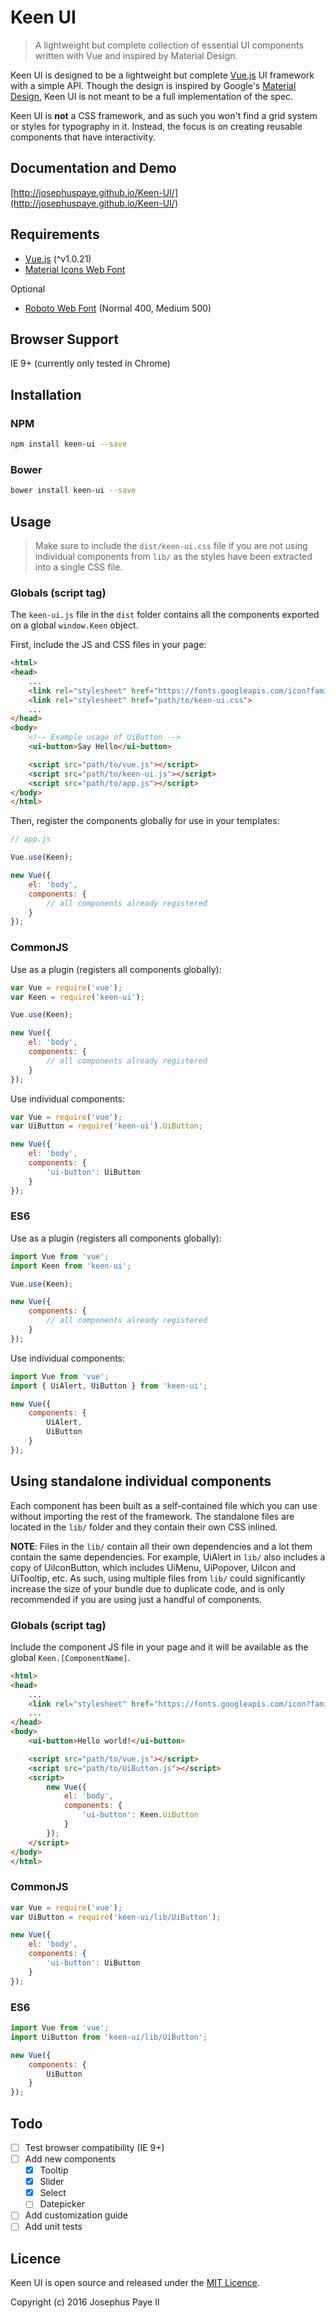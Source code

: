 # Keen UI

> A lightweight but complete collection of essential UI components written with Vue and inspired by Material Design.

Keen UI is designed to be a lightweight but complete [Vue.js](http://vuejs.org/) UI framework with a simple API. Though the design is inspired by Google's [Material Design](https://www.google.com/design/spec/material-design/introduction.html), Keen UI is not meant to be a full implementation of the spec.

Keen UI is **not** a CSS framework, and as such you won't find a grid system or styles for typography in it. Instead, the focus is on creating reusable components that have interactivity.

## Documentation and Demo
[http://josephuspaye.github.io/Keen-UI/](http://josephuspaye.github.io/Keen-UI/)

## Requirements
* [Vue.js](http://vuejs.org/) (^v1.0.21)
* [Material Icons Web Font](http://google.github.io/material-design-icons/#icon-font-for-the-web)

Optional
* [Roboto Web Font](https://www.google.com/fonts/specimen/Roboto) (Normal 400, Medium 500)

## Browser Support
IE 9+ (currently only tested in Chrome)

## Installation

### NPM

```bash
npm install keen-ui --save
```

### Bower

```bash
bower install keen-ui --save
```

## Usage
> Make sure to include the `dist/keen-ui.css` file if you are not using individual components from `lib/` as the styles have been extracted into a single CSS file.

### Globals (script tag)
The `keen-ui.js` file in the `dist` folder contains all the components exported on a global  `window.Keen` object.

First, include the JS and CSS files in your page:

```html
<html>
<head>
    ...
    <link rel="stylesheet" href="https://fonts.googleapis.com/icon?family=Material+Icons">
    <link rel="stylesheet" href="path/to/keen-ui.css">
    ...
</head>
<body>
    <!-- Example usage of UiButton -->
    <ui-button>Say Hello</ui-button>

    <script src="path/to/vue.js"></script>
    <script src="path/to/keen-ui.js"></script>
    <script src="path/to/app.js"></script>
</body>
</html>
```

Then, register the components globally for use in your templates:

```js
// app.js

Vue.use(Keen);

new Vue({
    el: 'body',
    components: {
        // all components already registered
    }
});
```

### CommonJS

Use as a plugin (registers all components globally):

```js
var Vue = require('vue');
var Keen = require('keen-ui');

Vue.use(Keen);

new Vue({
    el: 'body',
    components: {
        // all components already registered
    }
});
```

Use individual components:

```js
var Vue = require('vue');
var UiButton = require('keen-ui').UiButton;

new Vue({
    el: 'body',
    components: {
        'ui-button': UiButton
    }
});
```

### ES6

Use as a plugin (registers all components globally):

```js
import Vue from 'vue';
import Keen from 'keen-ui';

Vue.use(Keen);

new Vue({
    components: {
        // all components already registered
    }
});
```

Use individual components:

```js
import Vue from 'vue';
import { UiAlert, UiButton } from 'keen-ui';

new Vue({
    components: {
        UiAlert,
        UiButton
    }
});
```

## Using standalone individual components

Each component has been built as a self-contained file which you can use without importing the rest of the framework. The standalone files are located in the `lib/` folder and they contain their own CSS inlined.

**NOTE**: Files in the `lib/` contain all their own dependencies and a lot them contain the same dependencies. For example, UiAlert in `lib/` also includes a copy of UiIconButton, which includes UiMenu, UiPopover, UiIcon and UiTooltip, etc. As such, using multiple files from `lib/` could significantly increase the size of your bundle due to duplicate code, and is only recommended if you are using just a handful of components.

### Globals (script tag)
Include the component JS file in your page and it will be available as the global `Keen.[ComponentName]`.

```html
<html>
<head>
    ...
    <link rel="stylesheet" href="https://fonts.googleapis.com/icon?family=Material+Icons">
    ...
</head>
<body>
    <ui-button>Hello world!</ui-button>

    <script src="path/to/vue.js"></script>
    <script src="path/to/UiButton.js"></script>
    <script>
        new Vue({
            el: 'body',
            components: {
                'ui-button': Keen.UiButton
            }
        });
    </script>
</body>
</html>
```

### CommonJS

```js
var Vue = require('vue');
var UiButton = require('keen-ui/lib/UiButton');

new Vue({
    el: 'body',
    components: {
        'ui-button': UiButton
    }
});
```

### ES6

```js
import Vue from 'vue';
import UiButton from 'keen-ui/lib/UiButton';

new Vue({
    components: {
        UiButton
    }
});
```

## Todo
* [ ] Test browser compatibility (IE 9+)
* [ ] Add new components
  * [x] Tooltip
  * [x] Slider
  * [x] Select
  * [ ] Datepicker
* [ ] Add customization guide
* [ ] Add unit tests

## Licence
Keen UI is open source and released under the [MIT Licence](LICENCE).

Copyright (c) 2016 Josephus Paye II

